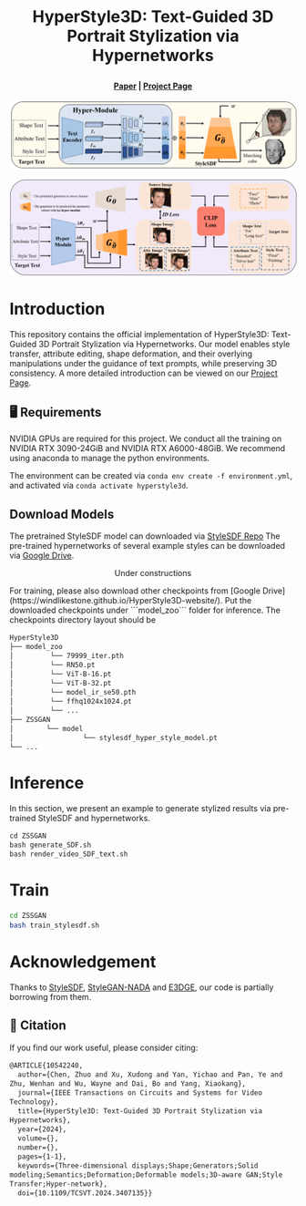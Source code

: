 
 # <p align="center"> HyperStyle3D: Text-Guided 3D Portrait Stylization via Hypernetworks </p>

#### <p align="center">[Paper](https://arxiv.org/abs/2304.09463v1) | [Project Page](https://windlikestone.github.io/HyperStyle3D-website/) </p>



<p align="center">
  <img src="./assets/inference_pipeline_final.png"/>
 </p>
 <p align="center">
  <img src="./assets/training_pipeline_final.png"/>
</p>

# Introduction

This repository contains the official implementation of HyperStyle3D: Text-Guided 3D Portrait Stylization via Hypernetworks.
Our model enables style transfer, attribute editing, shape deformation, and their overlying manipulations under the guidance of text prompts, while preserving 3D consistency. A more detailed introduction can be viewed on our [Project Page](https://windlikestone.github.io/HyperStyle3D-website/).

## :desktop_computer: Requirements

NVIDIA GPUs are required for this project.
We conduct all the training on NVIDIA RTX 3090-24GiB and NVIDIA RTX A6000-48GiB. 
We recommend using anaconda to manage the python environments.

The environment can be created via ```conda env create -f environment.yml```, and activated via ```conda activate hyperstyle3d```.


## Download Models

The pretrained StyleSDF model can downloaded via [StyleSDF Repo](https://github.com/royorel/StyleSDF)
The pre-trained hypernetworks of several example styles can be downloaded via [Google Drive](https://windlikestone.github.io/HyperStyle3D-website/).
<p align="center"> Under constructions </p>
For training, please also download other checkpoints from [Google Drive](https://windlikestone.github.io/HyperStyle3D-website/).
Put the downloaded checkpoints under ```model_zoo``` folder for inference. The checkpoints directory layout should be

    HyperStyle3D
    ├── model_zoo
    │         └── 79999_iter.pth
    │         └── RN50.pt
    │         └── ViT-B-16.pt
    │         └── ViT-B-32.pt
    │         └── model_ir_se50.pth
    │         └── ffhq1024x1024.pt
    │         └── ...
    ├── ZSSGAN
    │        └── model
    │                 └── stylesdf_hyper_style_model.pt
    └── ...


# Inference

In this section, we present an example to generate stylized results via pre-trained StyleSDF and hypernetworks.

```
cd ZSSGAN
bash generate_SDF.sh
bash render_video_SDF_text.sh
```

# Train

```bash
cd ZSSGAN
bash train_stylesdf.sh
```

# Acknowledgement
Thanks to [StyleSDF](https://github.com/royorel/StyleSDF), [StyleGAN-NADA](https://github.com/rinongal/StyleGAN-nada) and [E3DGE](https://github.com/NIRVANALAN/CVPR23-E3DGE), our code is partially borrowing from them.

## :handshake: Citation
If you find our work useful, please consider citing:
```
@ARTICLE{10542240,
  author={Chen, Zhuo and Xu, Xudong and Yan, Yichao and Pan, Ye and Zhu, Wenhan and Wu, Wayne and Dai, Bo and Yang, Xiaokang},
  journal={IEEE Transactions on Circuits and Systems for Video Technology}, 
  title={HyperStyle3D: Text-Guided 3D Portrait Stylization via Hypernetworks}, 
  year={2024},
  volume={},
  number={},
  pages={1-1},
  keywords={Three-dimensional displays;Shape;Generators;Solid modeling;Semantics;Deformation;Deformable models;3D-aware GAN;Style Transfer;Hyper-network},
  doi={10.1109/TCSVT.2024.3407135}}

```
